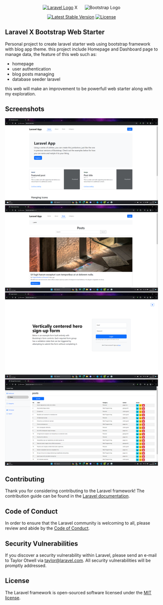 <p align="center"><a href="https://laravel.com" target="_blank"><img src="https://raw.githubusercontent.com/laravel/art/master/logo-lockup/5%20SVG/2%20CMYK/1%20Full%20Color/laravel-logolockup-cmyk-red.svg" width="150" alt="Laravel Logo"></a> <span style="margin-right:20px">X</span> <img src="https://getbootstrap.com/docs/5.3/assets/brand/bootstrap-logo-shadow.png" width="50" alt="Bootstrap Logo"></p>

<p align="center">
<a href="https://packagist.org/packages/laravel/framework"><img src="https://img.shields.io/packagist/v/laravel/framework" alt="Latest Stable Version"></a>
<a href="https://packagist.org/packages/laravel/framework"><img src="https://img.shields.io/packagist/l/laravel/framework" alt="License"></a>
</p>

## Laravel X Bootstrap Web Starter

Personal project to create laravel starter web using bootstrap framework with blog app theme. this project include Homepage and Dashboard page to manage data, the feature of this web such as:

- homepage
- user authentication
- blog posts managing
- database seeder laravel

this web will make an improvement to be powerfull web starter along with my exploration.

## Screenshots

<img src="/public/assets/img/ss-1.png">
<img src="/public/assets/img/ss-2.png">
<img src="/public/assets/img/ss-3.png">
<img src="/public/assets/img/ss-4.png">


## Contributing

Thank you for considering contributing to the Laravel framework! The contribution guide can be found in the [Laravel documentation](https://laravel.com/docs/contributions).

## Code of Conduct

In order to ensure that the Laravel community is welcoming to all, please review and abide by the [Code of Conduct](https://laravel.com/docs/contributions#code-of-conduct).

## Security Vulnerabilities

If you discover a security vulnerability within Laravel, please send an e-mail to Taylor Otwell via [taylor@laravel.com](mailto:taylor@laravel.com). All security vulnerabilities will be promptly addressed.

## License

The Laravel framework is open-sourced software licensed under the [MIT license](https://opensource.org/licenses/MIT).
